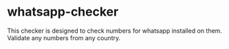 # whatsapp-checker
This checker is designed to check numbers for whatsapp installed on them. Validate any numbers from any country.

